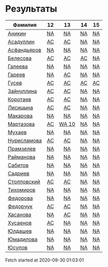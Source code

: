 # Результаты
Фамилия | 12| 13| 14| 15
---|:---:|:---:|:---:|:---:
[Аникин](Аникин/README.md)  | [NA](Аникин/12.md) | [NA](Аникин/13.md) | [NA](Аникин/14.md) | [NA](Аникин/15.md)
[Асадуллин](Асадуллин/README.md)  | [AC](Асадуллин/12.md) | [AC](Асадуллин/13.md) | [NA](Асадуллин/14.md) | [NA](Асадуллин/15.md)
[Асфандьяров](Асфандьяров/README.md)  | [NA](Асфандьяров/12.md) | [NA](Асфандьяров/13.md) | [NA](Асфандьяров/14.md) | [NA](Асфандьяров/15.md)
[Белесова](Белесова/README.md)  | [AC](Белесова/12.md) | [AC](Белесова/13.md) | [AC](Белесова/14.md) | [NA](Белесова/15.md)
[Галеева](Галеева/README.md)  | [NA](Галеева/12.md) | [NA](Галеева/13.md) | [NA](Галеева/14.md) | [NA](Галеева/15.md)
[Гареев](Гареев/README.md)  | [NA](Гареев/12.md) | [AC](Гареев/13.md) | [NA](Гареев/14.md) | [NA](Гареев/15.md)
[Гусев](Гусев/README.md)  | [AC](Гусев/12.md) | [AC](Гусев/13.md) | [AC](Гусев/14.md) | [AC](Гусев/15.md)
[Зайнуллина](Зайнуллина/README.md)  | [AC](Зайнуллина/12.md) | [AC](Зайнуллина/13.md) | [NA](Зайнуллина/14.md) | [NA](Зайнуллина/15.md)
[Коротаев](Коротаев/README.md)  | [AC](Коротаев/12.md) | [AC](Коротаев/13.md) | [NA](Коротаев/14.md) | [NA](Коротаев/15.md)
[Лисицына](Лисицына/README.md)  | [AC](Лисицына/12.md) | [AC](Лисицына/13.md) | [NA](Лисицына/14.md) | [NA](Лисицына/15.md)
[Макарова](Макарова/README.md)  | [NA](Макарова/12.md) | [NA](Макарова/13.md) | [NA](Макарова/14.md) | [NA](Макарова/15.md)
[Мартазова](Мартазова/README.md)  | [AC](Мартазова/12.md) | [WA 10](Мартазова/13.md) | [NA](Мартазова/14.md) | [NA](Мартазова/15.md)
[Мухаев](Мухаев/README.md)  | [NA](Мухаев/12.md) | [NA](Мухаев/13.md) | [NA](Мухаев/14.md) | [NA](Мухаев/15.md)
[Нурисламова](Нурисламова/README.md)  | [AC](Нурисламова/12.md) | [AC](Нурисламова/13.md) | [NA](Нурисламова/14.md) | [NA](Нурисламова/15.md)
[Прамзелев](Прамзелев/README.md)  | [NA](Прамзелев/12.md) | [NA](Прамзелев/13.md) | [NA](Прамзелев/14.md) | [NA](Прамзелев/15.md)
[Райманова](Райманова/README.md)  | [NA](Райманова/12.md) | [NA](Райманова/13.md) | [NA](Райманова/14.md) | [NA](Райманова/15.md)
[Сабитов](Сабитов/README.md)  | [NA](Сабитов/12.md) | [NA](Сабитов/13.md) | [NA](Сабитов/14.md) | [NA](Сабитов/15.md)
[Садриев](Садриев/README.md)  | [NA](Садриев/12.md) | [NA](Садриев/13.md) | [NA](Садриев/14.md) | [NA](Садриев/15.md)
[Столповский](Столповский/README.md)  | [AC](Столповский/12.md) | [AC](Столповский/13.md) | [NA](Столповский/14.md) | [NA](Столповский/15.md)
[Тихомиров](Тихомиров/README.md)  | [NA](Тихомиров/12.md) | [NA](Тихомиров/13.md) | [NA](Тихомиров/14.md) | [NA](Тихомиров/15.md)
[Федорова](Федорова/README.md)  | [NA](Федорова/12.md) | [NA](Федорова/13.md) | [NA](Федорова/14.md) | [NA](Федорова/15.md)
[Федорчук](Федорчук/README.md)  | [AC](Федорчук/12.md) | [AC](Федорчук/13.md) | [NA](Федорчук/14.md) | [NA](Федорчук/15.md)
[Хасанова](Хасанова/README.md)  | [NA](Хасанова/12.md) | [AC](Хасанова/13.md) | [NA](Хасанова/14.md) | [NA](Хасанова/15.md)
[Хусаенов](Хусаенов/README.md)  | [AC](Хусаенов/12.md) | [NA](Хусаенов/13.md) | [NA](Хусаенов/14.md) | [NA](Хусаенов/15.md)
[Юлдашев](Юлдашев/README.md)  | [NA](Юлдашев/12.md) | [NA](Юлдашев/13.md) | [NA](Юлдашев/14.md) | [NA](Юлдашев/15.md)
[Юмадилова](Юмадилова/README.md)  | [NA](Юмадилова/12.md) | [NA](Юмадилова/13.md) | [NA](Юмадилова/14.md) | [NA](Юмадилова/15.md)
[Юсупов](Юсупов/README.md)  | [NA](Юсупов/12.md) | [NA](Юсупов/13.md) | [NA](Юсупов/14.md) | [NA](Юсупов/15.md)

Fetch started at 2020-09-30 01:03:01
